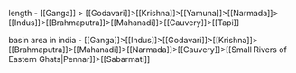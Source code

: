 length -
[[Ganga]] > [[Godavari]]>[[Krishna]]>[[Yamuna]]>[[Narmada]]>[[Indus]]>[[Brahmaputra]]>[[Mahanadi]]>[[Cauvery]]>[[Tapi]]

basin area in india - 
[[Ganga]]>[[Indus]]>[[Godavari]]>[[Krishna]]>[[Brahmaputra]]>[[Mahanadi]]>[[Narmada]]>[[Cauvery]]>[[Small Rivers of Eastern Ghats|Pennar]]>[[Sabarmati]]